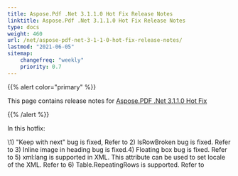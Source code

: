 ```yaml
---
title: Aspose.Pdf .Net 3.1.1.0 Hot Fix Release Notes
linktitle: Aspose.Pdf .Net 3.1.1.0 Hot Fix Release Notes
type: docs
weight: 460
url: /net/aspose-pdf-net-3-1-1-0-hot-fix-release-notes/
lastmod: "2021-06-05"
sitemap:
    changefreq: "weekly"
    priority: 0.7
---
```


{{% alert color="primary" %}}

This page contains release notes for [Aspose.PDF .Net 3.1.1.0 Hot Fix](http://www.aspose.com/downloads/pdf/net/new-releases/aspose.pdf-.net-3.1.1.0-hot-fix/)

{{% /alert %}}

In this hotfix:

\1) "Keep with next" bug is fixed, Refer to 2) IsRowBroken bug is fixed. Refer to 3) Inline image in heading bug is fixed.4) Floating box bug is fixed. Refer to 5) xml:lang is supported in XML. This attribute can be used to set locale of the XML. Refer to 6) Table.RepeatingRows is supported. Refer to
